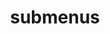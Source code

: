 ---
layout: page
title: submenus
nav: true
nav_order: 6
dropdown: true
children: 
    # - title: publications
    #   permalink: /publications/
    # - title: divider
    # - title: projects
    #   permalink: /projects/
    # - title: schedule
    #   permalink: /assets/pdf/as3rschedule.pdf
    - title: deadlines
      permalink: https://mirror-birth-326.notion.site/CCF-Deadlines-f6806b0d54ae49ad918892a66441c2c5?pvs=4
---